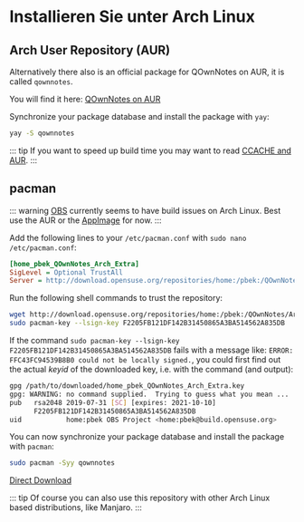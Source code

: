 # Installieren Sie unter Arch Linux

## Arch User Repository (AUR)

Alternatively there also is an official package for QOwnNotes on AUR, it is called `qownnotes`.

You will find it here: [QOwnNotes on AUR](https://aur.archlinux.org/packages/qownnotes)

Synchronize your package database and install the package with `yay`:

```bash
yay -S qownnotes
```

::: tip
If you want to speed up build time you may want to read [CCACHE and AUR](https://www.reddit.com/r/archlinux/comments/6vez44/a_small_tip_if_you_compile_from_aur/).
:::

## pacman

::: warning
[OBS](https://build.opensuse.org/package/show/home:pbek:QOwnNotes/desktop) currently seems to have build issues on Arch Linux. Best use the AUR or the [AppImage](./appimage.md) for now.
:::

Add the following lines to your `/etc/pacman.conf` with `sudo nano /etc/pacman.conf`:

```ini
[home_pbek_QOwnNotes_Arch_Extra]
SigLevel = Optional TrustAll
Server = http://download.opensuse.org/repositories/home:/pbek:/QOwnNotes/Arch_Extra/$arch
```

Run the following shell commands to trust the repository:

```bash
wget http://download.opensuse.org/repositories/home:/pbek:/QOwnNotes/Arch_Extra/x86_64/home_pbek_QOwnNotes_Arch_Extra.key -O - | sudo pacman-key --add -
sudo pacman-key --lsign-key F2205FB121DF142B31450865A3BA514562A835DB
```

If the command `sudo pacman-key --lsign-key F2205FB121DF142B31450865A3BA514562A835DB` fails with a message like: `ERROR: FFC43FC94539B8B0 could not be locally signed.`, you could first find out the actual *keyid* of the downloaded key, i.e. with the command (and output):

```bash
gpg /path/to/downloaded/home_pbek_QOwnNotes_Arch_Extra.key
gpg: WARNING: no command supplied.  Trying to guess what you mean ...
pub   rsa2048 2019-07-31 [SC] [expires: 2021-10-10]
      F2205FB121DF142B31450865A3BA514562A835DB
uid           home:pbek OBS Project <home:pbek@build.opensuse.org>
```

You can now synchronize your package database and install the package with `pacman`:

```bash
sudo pacman -Syy qownnotes
```

[Direct Download](https://download.opensuse.org/repositories/home:/pbek:/QOwnNotes/Arch_Extra)

::: tip
Of course you can also use this repository with other Arch Linux based distributions, like Manjaro.
:::
